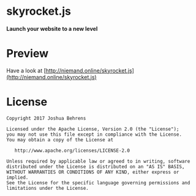 # skyrocket.js
#### Launch your website to a new level

# Preview
Have a look at [http://niemand.online/skyrocket.js](http://niemand.online/skyrocket.js)

# License

    Copyright 2017 Joshua Behrens

    Licensed under the Apache License, Version 2.0 (the "License");
    you may not use this file except in compliance with the License.
    You may obtain a copy of the License at

       http://www.apache.org/licenses/LICENSE-2.0

    Unless required by applicable law or agreed to in writing, software
    distributed under the License is distributed on an "AS IS" BASIS,
    WITHOUT WARRANTIES OR CONDITIONS OF ANY KIND, either express or implied.
    See the License for the specific language governing permissions and
    limitations under the License.
